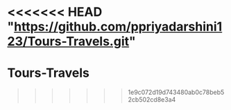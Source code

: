<<<<<<< HEAD
"https://github.com/ppriyadarshini123/Tours-Travels.git" 
=======
# Tours-Travels
>>>>>>> 1e9c072d19d743480ab0c78beb52cb502cd8e3a4
